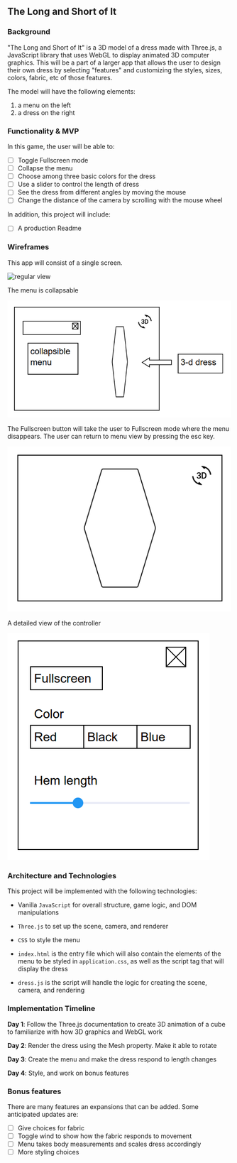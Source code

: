 ## The Long and Short of It

### Background

"The Long and Short of It" is a 3D model of a dress made with Three.js, a JavaScript library that uses WebGL to display animated 3D computer graphics. This will be a part of a larger app that allows the user to design their own dress by selecting "features" and customizing the styles, sizes, colors, fabric, etc of those features.

The model will have the following elements:
1) a menu on the left
2) a dress on the right

### Functionality & MVP  

In this game, the user will be able to:

- [ ] Toggle Fullscreen mode
- [ ] Collapse the menu
- [ ] Choose among three basic colors for the dress
- [ ] Use a slider to control the length of dress
- [ ] See the dress from different angles by moving the mouse
- [ ] Change the distance of the camera by scrolling with the mouse wheel

In addition, this project will include:

- [ ] A production Readme

### Wireframes

This app will consist of a single screen.

![regular view](wireframes/regular.png)

The menu is collapsable

![collapsed menu](/lib/docs/wireframes/collapsed.png)

The Fullscreen button will take the user to Fullscreen mode where the menu disappears. The user can return to menu view by pressing the esc key.

![full screen view](/lib/docs/wireframes/fullscreen.png)

A detailed view of the controller

![menu](/lib/docs/wireframes/menu-large.png)

### Architecture and Technologies

This project will be implemented with the following technologies:

- Vanilla `JavaScript` for overall structure, game logic, and DOM manipulations
- `Three.js` to set up the scene, camera, and renderer
- `CSS` to style the menu

- `index.html` is the entry file which will also contain the elements of the menu to be styled in `application.css`, as well as the script tag that will display the dress
- `dress.js` is the script will handle the logic for creating the scene, camera, and rendering

### Implementation Timeline

**Day 1**: Follow the Three.js documentation to create 3D animation of a cube to familiarize with how 3D graphics and WebGL work

**Day 2**: Render the dress using the Mesh property. Make it able to rotate

**Day 3**: Create the menu and make the dress respond to length changes

**Day 4**: Style, and work on bonus features

### Bonus features

There are many features an expansions that can be added.  Some anticipated updates are:

- [ ] Give choices for fabric
- [ ] Toggle wind to show how the fabric responds to movement
- [ ] Menu takes body measurements and scales dress accordingly
- [ ] More styling choices
